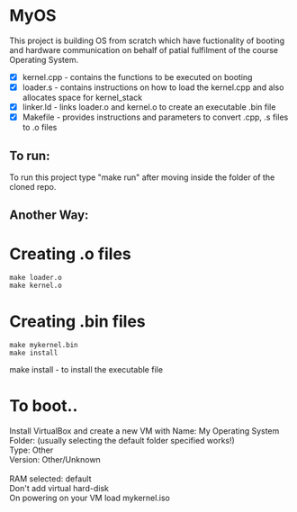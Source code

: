 # MyOS
This project is building OS from scratch which have fuctionality of booting and hardware communication on behalf of patial fulfilment of the course Operating System.


- [x] kernel.cpp - contains the functions to be executed on booting
- [x] loader.s - contains instructions on how to load the kernel.cpp and also allocates space for kernel_stack
- [x] linker.ld - links loader.o and kernel.o to create an executable .bin file
- [x] Makefile - provides instructions and parameters to convert .cpp, .s files to .o files

## To run:
To run this project type "make run" after moving inside the folder of the cloned repo.

## Another Way:

# Creating .o files
``` 
make loader.o
make kernel.o
```
# Creating .bin files
```
make mykernel.bin
make install
```
make install - to install the executable file

# To boot..

Install VirtualBox and create a new VM with 
Name: My Operating System <br />
Folder: (usually selecting the default folder specified works!) <br />
Type: Other <br />
Version: Other/Unknown
<br />
<br />
RAM selected: default<br />
Don't add virtual hard-disk<br />
On powering on your VM load mykernel.iso 
